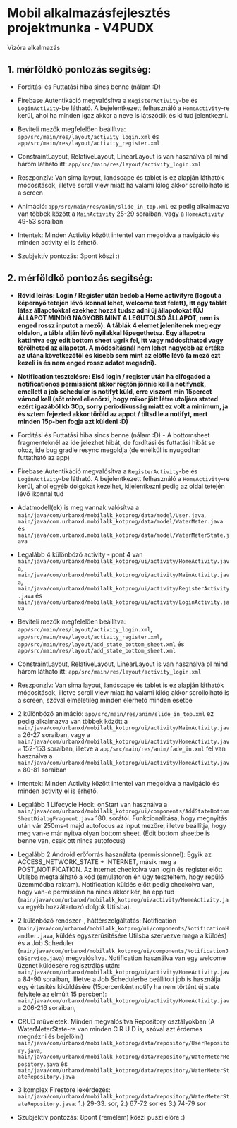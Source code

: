 # Mobil alkalmazásfejlesztés projektmunka - V4PUDX
Vizóra alkalmazás

## 1. mérföldkő pontozás segitség:
- Fordítási és Futtatási hiba sincs benne (nálam :D)

- Firebase Autentikáció megvalósítva a ``RegisterActivity``-be és ``LoginActivity``-be látható. A bejelentkezett felhasználó a ``HomeActivity``-re kerül, ahol ha minden igaz akkor a neve is látszódik és ki tud jelentkezni.

- Beviteli mezők megfelelően beállítva: ``app/src/main/res/layout/activity_login.xml`` és ``app/src/main/res/layout/activity_register.xml``

- ConstraintLayout, RelativeLayout, LinearLayout is van használva pl mind három látható itt: ``app/src/main/res/layout/activity_login.xml``

- Reszponzív: Van sima layout, landscape és tablet is ez alapján láthatók módosítások, illetve scroll view miatt ha valami kilóg akkor scrollolható is a screen

- Animáció: ``app/src/main/res/anim/slide_in_top.xml`` ez pedig alkalmazva van többek között a ``MainActivity`` 25-29 soraiban, vagy a ``HomeActivity`` 49-53 soraiban

- Intentek: Minden Activity között intentel van megoldva a navigáció és minden activity el is érhető.

- Szubjektív pontozás: 3pont köszi :)

## 2. mérföldkő pontozás segitség:
- **Rövid leírás: Login / Register után bedob a Home activityre (logout a képernyő tetején lévő ikonnal lehet, welcome text felett), itt egy táblát látsz állapotokkal ezekhez hozzá tudsz adni új állapotokat (ÚJ ÁLLAPOT MINDIG NAGYOBB MINT A LEGUTOLSÓ ÁLLAPOT, nem is enged rossz inputot a mező). A táblák 4 elemet jelenitenek meg egy oldalon, a tábla alján lévő nyilakkal lépegethetsz. Egy állapotra kattintva egy edit bottom sheet ugrik fel, itt vagy módosíthatod vagy törölheted az állapotot. A módosításnál nem lehet nagyobb az értéke az utána következőtől és kisebb sem mint az előtte lévő (a mező ezt kezeli is és nem enged rossz adatot megadni).**

- **Notification tesztelésre: Első login / register után ha elfogadod a notificationos permissiont akkor rögtön jönnie kell a notifynek, emellett a job scheduler is notifyt küld, erre viszont min 15percet várnod kell (sőt mivel ellenőrzi, hogy mikor jött létre utoljára stated ezért igazából kb 30p, sorry periodikusság miatt ez volt a minimum, ja és sztem fejezted akkor töröld az appot / tiltsd le a notifyt, mert minden 15p-ben fogja azt küldeni :D)** 

- Fordítási és Futtatási hiba sincs benne (nálam :D) - A bottomsheet fragmenteknél az ide jelezhet hibát, de fordítási és futtatási hibát se okoz, ide bug gradle resync megoldja (de enélkül is nyugodtan futtatható az app)

- Firebase Autentikáció megvalósítva a ``RegisterActivity``-be és ``LoginActivity``-be látható. A bejelentkezett felhasználó a ``HomeActivity``-re kerül, ahol egyéb dolgokat kezelhet, kijelentkezni pedig az oldal tetején lévő ikonnal tud

- Adatmodell(ek) is meg vannak valósítva a ``main/java/com/urbanxd/mobilalk_kotprog/data/model/User.java``, ``main/java/com.urbanxd.mobilalk_kotprog/data/model/WaterMeter.java`` és ``main/java/com.urbanxd.mobilalk_kotprog/data/model/WaterMeterState.java``

- Legalább 4 különböző activity - pont 4 van ``main/java/com/urbanxd/mobilalk_kotprog/ui/activity/HomeActivity.java``, ``main/java/com/urbanxd/mobilalk_kotprog/ui/activity/MainActivity.java``, ``main/java/com/urbanxd/mobilalk_kotprog/ui/activity/RegisterActivity.java`` és ``main/java/com/urbanxd/mobilalk_kotprog/ui/activity/LoginActivity.java``

- Beviteli mezők megfelelően beállítva: ``app/src/main/res/layout/activity_login.xml``, ``app/src/main/res/layout/activity_register.xml``, ``app/src/main/res/layout/add_state_bottom_sheet.xml`` és ``app/src/main/res/layout/add_state_bottom_sheet.xml``

- ConstraintLayout, RelativeLayout, LinearLayout is van használva pl mind három látható itt: ``app/src/main/res/layout/activity_login.xml``

- Reszponzív: Van sima layout, landscape és tablet is ez alapján láthatók módosítások, illetve scroll view miatt ha valami kilóg akkor scrollolható is a screen, szóval elméletileg minden elérhető minden esetbe

- 2 különböző animáció: ``app/src/main/res/anim/slide_in_top.xml`` ez pedig alkalmazva van többek között a ``main/java/com/urbanxd/mobilalk_kotprog/ui/activity/MainActivity.java`` 26-27 soraiban, vagy a ``main/java/com/urbanxd/mobilalk_kotprog/ui/activity/HomeActivity.java`` 152-153 soraiban, illetve a ``app/src/main/res/anim/fade_in.xml`` fel van használva a ``main/java/com/urbanxd/mobilalk_kotprog/ui/activity/HomeActivity.java`` 80-81 soraiban

- Intentek: Minden Activity között intentel van megoldva a navigáció és minden activity el is érhető.

- Legalább 1 Lifecycle Hook: onStart van használva a ``main/java/com/urbanxd/mobilalk_kotprog/ui/components/AddStateBottomSheetDialogFragment.java`` 180. sorától. Funkcionalitása, hogy megnyitás után vár 250ms-t majd autofocus az input mezőre, illetve beállítja, hogy meg van-e már nyitva olyan bottom sheet. (Edit bottom sheetbe is benne van, csak ott nincs autofocus)

- Legalább 2 Android erőforrás használata (permissionnel): Egyik az ACCESS_NETWORK_STATE + INTERNET, másik meg a POST_NOTIFICATION. Az internet checkolva van login és register előtt Utilsba megtalálható a kód (emulatoron én úgy teszteltem, hogy repülő üzemmódba raktam). Notification küldés előtt pedig checkolva van, hogy van-e permission ha nincs akkor kér, ha épp tud (``main/java/com/urbanxd/mobilalk_kotprog/ui/activity/HomeActivity.java`` egyéb hozzátartozó dolgok Utilsba). 

- 2 különböző rendszer-, háttérszolgáltatás: Notification (``main/java/com/urbanxd/mobilalk_kotprog/ui/components/NotificationHandler.java``, küldés egyszerűsítésére Utilsba szervezve maga a küldés) és a Job Scheduler (``main/java/com/urbanxd/mobilalk_kotprog/ui/components/NotificationJobService.java``) megvalósítva. Notification használva van egy welcome üzenet küldésére regisztrálás után: ``main/java/com/urbanxd/mobilalk_kotprog/ui/activity/HomeActivity.java`` 84-90 soraiban,. Illetve a Job Schedulerbe beállított job is használja egy értesítés kiküldésére (15percenként notify ha nem történt új state felvitele az elmúlt 15 percben): ``main/java/com/urbanxd/mobilalk_kotprog/ui/activity/HomeActivity.java`` 206-216 soraiban,

- CRUD műveletek: Minden megvalósítva Repository osztályokban (A WaterMeterState-re van minden C R U D is, szóval azt érdemes megnézni és bejelölni) ``main/java/com/urbanxd/mobilalk_kotprog/data/repository/UserRepository.java``, ``main/java/com/urbanxd/mobilalk_kotprog/data/repository/WaterMeterRepository.java`` és ``main/java/com/urbanxd/mobilalk_kotprog/data/repository/WaterMeterStateRepository.java``

- 3 komplex Firestore lekérdezés: ``main/java/com/urbanxd/mobilalk_kotprog/data/repository/WaterMeterStateRepository.java``: 1.) 29-33. sor, 2.) 67-72 sor és 3.) 74-79 sor  

- Szubjektív pontozás: 8pont (remélem) köszi puszi  előre :)